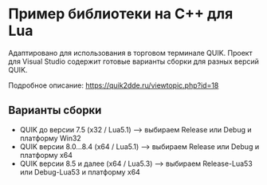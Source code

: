 # Пример библиотеки на C++ для Lua
Адаптировано для использования в торговом терминале QUIK.
Проект для Visual Studio содержит готовые варианты сборки для разных версий QUIK.

Подробное описание:
https://quik2dde.ru/viewtopic.php?id=18

## Варианты сборки

- QUIK до версии 7.5 (x32 / Lua5.1) --> выбираем Release или Debug и платформу Win32
- QUIK версии 8.0...8.4 (x64 / Lua5.1) --> выбираем Release или Debug и платформу x64
- QUIK версии 8.5 и далее (x64 / Lua5.3) --> выбираем Release-Lua53 или Debug-Lua53 и платформу x64


